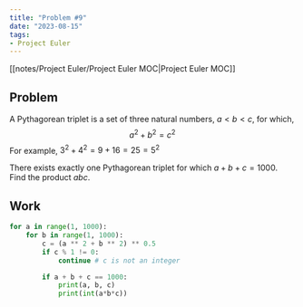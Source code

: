 ```yaml
---
title: "Problem #9"
date: "2023-08-15"
tags:
- Project Euler
---
```


[[notes/Project Euler/Project Euler MOC|Project Euler MOC]]

## Problem

A Pythagorean triplet is a set of three natural numbers, $a<b<c$, for which,
$$
a^2+b^2=c^2
$$
For example, $3^2+4^2=9+16=25=5^2$

There exists exactly one Pythagorean triplet for which $a+b+c=1000$.  
Find the product $abc$.

## Work

```python
for a in range(1, 1000):
    for b in range(1, 1000):
        c = (a ** 2 + b ** 2) ** 0.5
        if c % 1 != 0:
            continue # c is not an integer

        if a + b + c == 1000:
            print(a, b, c)
            print(int(a*b*c))
```
